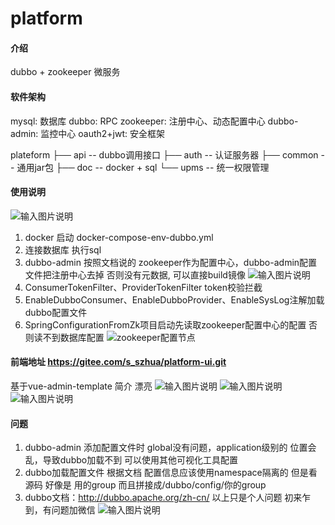 # platform

#### 介绍
dubbo + zookeeper 微服务

#### 软件架构
mysql: 数据库
dubbo: RPC
zookeeper: 注册中心、动态配置中心
dubbo-admin: 监控中心
oauth2+jwt: 安全框架

plateform
├── api -- dubbo调用接口
├── auth -- 认证服务器
├── common -- 通用jar包
├── doc -- docker + sql
└── upms -- 统一权限管理

#### 使用说明
![输入图片说明](https://images.gitee.com/uploads/images/2020/0602/091252_248f22f3_6572634.jpeg "1591060336(1).jpg")

1.  docker 启动 docker-compose-env-dubbo.yml
2.  连接数据库 执行sql
3.  dubbo-admin 按照文档说的 zookeeper作为配置中心，dubbo-admin配置文件把注册中心去掉 否则没有元数据, 可以直接build镜像
![输入图片说明](https://images.gitee.com/uploads/images/2020/0602/091627_b5f5244c_6572634.png "6_}JUUDL[1NR603XO_M)X[N.png")
4.  ConsumerTokenFilter、ProviderTokenFilter token校验拦截
5.  EnableDubboConsumer、EnableDubboProvider、EnableSysLog注解加载dubbo配置文件
6.  SpringConfigurationFromZk项目启动先读取zookeeper配置中心的配置  否则读不到数据库配置
![zookeeper配置节点](https://images.gitee.com/uploads/images/2020/0602/092416_bfbf0cce_6572634.jpeg "1591061034(1).jpg")

#### 前端地址 https://gitee.com/s_szhua/platform-ui.git
基于vue-admin-template 简介 漂亮
![输入图片说明](https://images.gitee.com/uploads/images/2020/0602/100820_2b690589_6572634.jpeg "1591062099(1).jpg")
![输入图片说明](https://images.gitee.com/uploads/images/2020/0602/100832_7aa5131e_6572634.jpeg "1591062113(1).jpg")
![输入图片说明](https://images.gitee.com/uploads/images/2020/0602/100840_bbfb7652_6572634.jpeg "1591062131(1).jpg")
#### 问题

1.  dubbo-admin 添加配置文件时  global没有问题，application级别的  位置会乱，导致dubbo加载不到 可以使用其他可视化工具配置
2.  dubbo加载配置文件  根据文档  配置信息应该使用namespace隔离的  但是看源码 好像是 用的group 而且拼接成/dubbo/config/你的group
3.  dubbo文档：http://dubbo.apache.org/zh-cn/
以上只是个人问题 初来乍到，有问题加微信
![输入图片说明](https://images.gitee.com/uploads/images/2020/0602/093133_bf3d5bdc_6572634.jpeg "1591061034(1).jpg")
